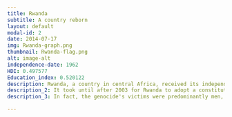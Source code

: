 ```yaml
---
title: Rwanda
subtitle: A country reborn
layout: default
modal-id: 2
date: 2014-07-17
img: Rwanda-graph.png
thumbnail: Rwanda-flag.png
alt: image-alt
independence-date: 1962
HDI: 0.497577
Education_index: 0.520122
description: Rwanda, a country in central Africa, received its independence from Belgium in 1962. Since then, its history was troubled with internal conflicts between its different ethnic groups, mainly between the Hutu and the Tutsi. These tensions resulted in a civil war between 1990 and 1993 that took the lives of 60'000 people. A year later, in 1994, Rwandan leaders, mainly Hutu, commited one of the biggest human atrocities in the last decade of the 20th century; the Rwandan genocide. The UNO estimates that the lives of 800'000 Rwandans were taken by the ravages, majoritarily from the Tutsi. 
description_2: It took until after 2003 for Rwanda to adopt a constitution, representing its people's will and reach political stability. Since then, Rwanda attained considerable levels of economical development with more than 6% yearly growth rate, which granted it the reputation of being Africa's Singapore. This due to certain major political reforms such as facilitating the creation of new businesses and women.
description_3: In fact, the genocide's victims were predominantly men, creating a huge gap between the country's male and female population. In consequence, women gained a much more important role in the Rwandan society. They have better access to education and can take leadership positions and contribute better to the economy. This corroborates with our finding on the relationship between women access to education and economical development. 

---
```

